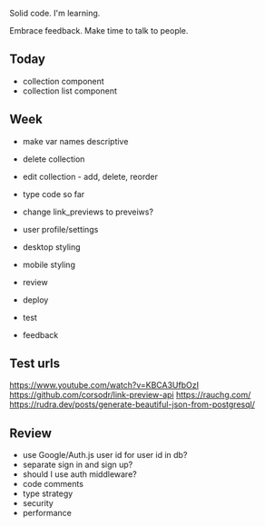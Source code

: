 Solid code. I'm learning. 

Embrace feedback. Make time to talk to people. 

## Today
- collection component 
- collection list component 

## Week 
- make var names descriptive 
- delete collection 
- edit collection - add, delete, reorder 
- type code so far
- change link_previews to preveiws? 

- user profile/settings 
- desktop styling 
- mobile styling 
- review 
- deploy 
- test
- feedback

## Test urls 
https://www.youtube.com/watch?v=KBCA3UfbOzI 
https://github.com/corsodr/link-preview-api 
https://rauchg.com/ 
https://rudra.dev/posts/generate-beautiful-json-from-postgresql/

## Review 
- use Google/Auth.js user id for user id in db?
- separate sign in and sign up?
- should I use auth middleware? 
- code comments 
- type strategy 
- security
- performance 